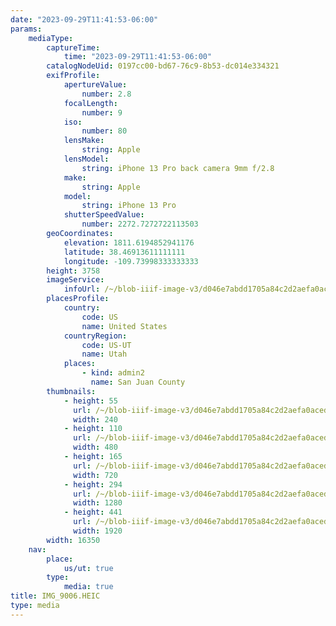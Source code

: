 ```yaml
---
date: "2023-09-29T11:41:53-06:00"
params:
    mediaType:
        captureTime:
            time: "2023-09-29T11:41:53-06:00"
        catalogNodeUid: 0197cc00-bd67-76c9-8b53-dc014e334321
        exifProfile:
            apertureValue:
                number: 2.8
            focalLength:
                number: 9
            iso:
                number: 80
            lensMake:
                string: Apple
            lensModel:
                string: iPhone 13 Pro back camera 9mm f/2.8
            make:
                string: Apple
            model:
                string: iPhone 13 Pro
            shutterSpeedValue:
                number: 2272.7272722113503
        geoCoordinates:
            elevation: 1811.6194852941176
            latitude: 38.46913611111111
            longitude: -109.73998333333333
        height: 3758
        imageService:
            infoUrl: /~/blob-iiif-image-v3/d046e7abdd1705a84c2d2aefa0aceddb269acfc585a075525d877d2287ac1a92/info.json
        placesProfile:
            country:
                code: US
                name: United States
            countryRegion:
                code: US-UT
                name: Utah
            places:
                - kind: admin2
                  name: San Juan County
        thumbnails:
            - height: 55
              url: /~/blob-iiif-image-v3/d046e7abdd1705a84c2d2aefa0aceddb269acfc585a075525d877d2287ac1a92/full/240%2C55/0/default.jpg
              width: 240
            - height: 110
              url: /~/blob-iiif-image-v3/d046e7abdd1705a84c2d2aefa0aceddb269acfc585a075525d877d2287ac1a92/full/480%2C110/0/default.jpg
              width: 480
            - height: 165
              url: /~/blob-iiif-image-v3/d046e7abdd1705a84c2d2aefa0aceddb269acfc585a075525d877d2287ac1a92/full/720%2C165/0/default.jpg
              width: 720
            - height: 294
              url: /~/blob-iiif-image-v3/d046e7abdd1705a84c2d2aefa0aceddb269acfc585a075525d877d2287ac1a92/full/1280%2C294/0/default.jpg
              width: 1280
            - height: 441
              url: /~/blob-iiif-image-v3/d046e7abdd1705a84c2d2aefa0aceddb269acfc585a075525d877d2287ac1a92/full/1920%2C441/0/default.jpg
              width: 1920
        width: 16350
    nav:
        place:
            us/ut: true
        type:
            media: true
title: IMG_9006.HEIC
type: media
---
```

